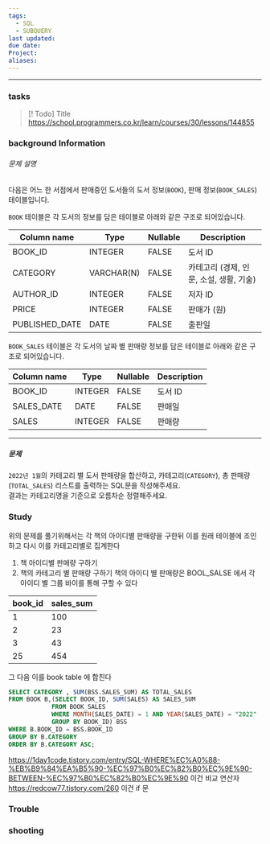 ```yaml
---
tags:
  - SQL
  - SUBQUERY
last updated: 
due date: 
Project: 
aliases:
---
```

--- 
### tasks

> [! Todo] Title
> https://school.programmers.co.kr/learn/courses/30/lessons/144855


### background Information

###### 문제 설명

다음은 어느 한 서점에서 판매중인 도서들의 도서 정보(`BOOK`), 판매 정보(`BOOK_SALES`) 테이블입니다.

`BOOK` 테이블은 각 도서의 정보를 담은 테이블로 아래와 같은 구조로 되어있습니다.

|Column name|Type|Nullable|Description|
|---|---|---|---|
|BOOK_ID|INTEGER|FALSE|도서 ID|
|CATEGORY|VARCHAR(N)|FALSE|카테고리 (경제, 인문, 소설, 생활, 기술)|
|AUTHOR_ID|INTEGER|FALSE|저자 ID|
|PRICE|INTEGER|FALSE|판매가 (원)|
|PUBLISHED_DATE|DATE|FALSE|출판일|

`BOOK_SALES` 테이블은 각 도서의 날짜 별 판매량 정보를 담은 테이블로 아래와 같은 구조로 되어있습니다.

|Column name|Type|Nullable|Description|
|---|---|---|---|
|BOOK_ID|INTEGER|FALSE|도서 ID|
|SALES_DATE|DATE|FALSE|판매일|
|SALES|INTEGER|FALSE|판매량|

---

##### 문제

`2022년 1월`의 카테고리 별 도서 판매량을 합산하고, 카테고리(`CATEGORY`), 총 판매량(`TOTAL_SALES`) 리스트를 출력하는 SQL문을 작성해주세요.  
결과는 카테고리명을 기준으로 오름차순 정렬해주세요.

### Study
위의 문제를 풀기위해서는 각 책의 아이디별 판매량을 구한뒤 이를 원래 테이블에 조인하고 다시 이를 카테고리별로 집계한다
1. 책 아이디별 판매량 구하기
2. 책의 카테고리 별 판매량 구하기
책의 아이디 별 판매량은 BOOL_SALSE 에서 각 아이디 별 그룹 바이를 통해 구할 수 있다

| book_id | sales_sum |
| ---- | ---- |
| 1 | 100 |
| 2 | 23 |
| 3 | 43 |
| 25 | 454 |

그 다음 이를 book table 에 합친다

```sql
SELECT CATEGORY , SUM(BSS.SALES_SUM) AS TOTAL_SALES
FROM BOOK B,(SELECT BOOK_ID, SUM(SALES) AS SALES_SUM
            FROM BOOK_SALES
            WHERE MONTH(SALES_DATE) = 1 AND YEAR(SALES_DATE) = "2022"
            GROUP BY BOOK_ID) BSS
WHERE B.BOOK_ID = BSS.BOOK_ID
GROUP BY B.CATEGORY
ORDER BY B.CATEGORY ASC;
```


https://1day1code.tistory.com/entry/SQL-WHERE%EC%A0%88-%EB%B9%84%EA%B5%90-%EC%97%B0%EC%82%B0%EC%9E%90-BETWEEN-%EC%97%B0%EC%82%B0%EC%9E%90
이건 비교 연산자
https://redcow77.tistory.com/260
이건 if 문 

### Trouble





### shooting
